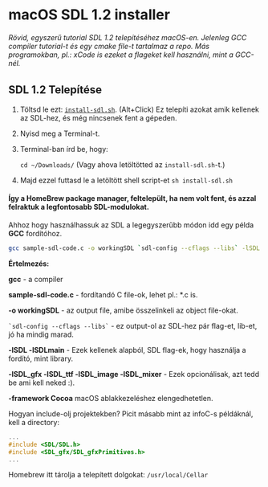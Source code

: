 # macOS SDL 1.2 installer
###### Rövid, egyszerű tutorial SDL 1.2 telepítéséhez macOS-en. Jelenleg GCC compiler tutorial-t és egy cmake file-t tartalmaz a repo. Más programokban, pl.: xCode is ezeket a flageket kell használni, mint a GCC-nél.

## SDL 1.2 Telepítése

1. Töltsd le ezt: [`install-sdl.sh`](../infoc/install-sdl.sh?raw=true). (Alt+Click) Ez telepíti azokat amik kellenek az SDL-hez, és még nincsenek fent a gépeden.
2. Nyisd meg a Terminal-t.
3. Terminal-ban írd be, hogy:

   `cd ~/Downloads/`  (Vagy ahova letöltötted az `install-sdl.sh`-t.)
4. Majd ezzel futtasd le a letöltött shell script-et
   `sh install-sdl.sh`

#### Így a HomeBrew package manager, feltelepült, ha nem volt fent, és azzal felraktuk a legfontosabb SDL-modulokat.
Ahhoz hogy használhassuk az SDL a legegyszerűbb módon idd egy példa __GCC__ fordítóhoz.
```bash
gcc sample-sdl-code.c -o workingSDL `sdl-config --cflags --libs` -lSDL -lSDLmain -lSDL_gfx -lSDL_ttf -lSDL_image -lSDL_mixer -framework Cocoa
```
__Értelmezés:__

__gcc__ - a compiler

__sample-sdl-code.c__ - fordítandó C file-ok, lehet pl.: *.c is.

__-o workingSDL__ - az output file, amibe összelinkeli az object file-okat.

`` `sdl-config --cflags --libs` `` - ez output-ol az SDL-hez pár flag-et, lib-et, jó ha mindig marad.

__-lSDL -lSDLmain__ - Ezek kellenek alapból, SDL flag-ek, hogy használja a fordító, mint library.

__-lSDL_gfx -lSDL_ttf -lSDL_image -lSDL_mixer__ - Ezek opcionálisak, azt tedd be ami kell neked :).

__-framework Cocoa__ macOS ablakkezeléshez elengedhetetlen.

Hogyan include-olj projektekben? Picit másabb mint az infoC-s példáknál, kell a directory:

```C
...
#include <SDL/SDL.h>
#include <SDL_gfx/SDL_gfxPrimitives.h>
...
```
Homebrew itt tárolja a telepített dolgokat: `/usr/local/Cellar`